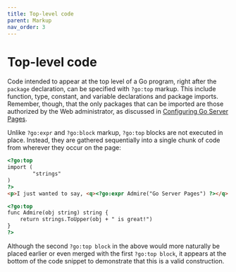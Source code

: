 ```yaml
---
title: Top-level code
parent: Markup
nav_order: 3
---
```


Top-level code
==============

Code intended to appear at the top level of a Go program, right after the `package` declaration, can be specified with `?go:top` markup.  This include function, type, constant, and variable declarations and package imports.  Remember, though, that the only packages that can be imported are those authorized by the Web administrator, as discussed in [Configuring Go Server Pages](configure.md).

Unlike `?go:expr` and `?go:block` markup, `?go:top` blocks are not executed in place.  Instead, they are gathered sequentially into a single chunk of code from wherever they occur on the page:
```html
<?go:top
import (
        "strings"
)
?>
<p>I just wanted to say, <q><?go:expr Admire("Go Server Pages") ?></q>.</p>

<?go:top
func Admire(obj string) string {
	return strings.ToUpper(obj + " is great!")
}
?>
```
Although the second `?go:top block` in the above would more naturally be placed earlier or even merged with the first `?go:top block`, it appears at the bottom of the code snippet to demonstrate that this is a valid construction.

